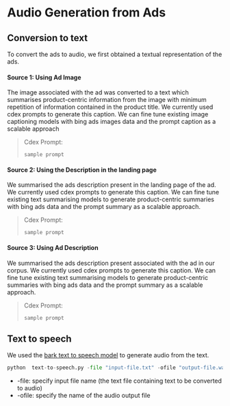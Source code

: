 # Audio Generation from Ads
## Conversion to text
To convert the ads to audio, we first obtained a textual representation of the ads.
#### Source 1: Using Ad Image
The image associated with the ad was converted to a text which summarises product-centric information from the image with 
minimum repetition of information contained in the product title. We currently used cdex prompts to generate this caption. We can fine tune
existing image captioning models with bing ads images data and the prompt caption as a scalable approach
> Cdex Prompt:
> ```
> sample prompt
> ```
#### Source 2: Using the Description in the landing page
We summarised the ads description present in the landing page of the ad. We currently used cdex prompts to generate this caption. We can fine tune
existing text summarising models to generate product-centric summaries with bing ads data and the prompt summary as a scalable approach.
> Cdex Prompt:
> ```
> sample prompt
> ```
#### Source 3: Using Ad Description
We summarised the ads description present associated with the ad in our corpus. We currently used cdex prompts to generate this caption. We can fine tune
existing text summarising models to generate product-centric summaries with bing ads data and the prompt summary as a scalable approach.
> Cdex Prompt:
> ```
> sample prompt
> ```

## Text to speech
We used the [bark text to speech model](https://github.com/suno-ai/bark) to generate audio from the text.
```py
python  text-to-speech.py -file "input-file.txt" -ofile "output-file.wav"
```
* -file: specify input file name (the text file containing text to be converted to audio)
* -ofile: specify the name of the audio output file
